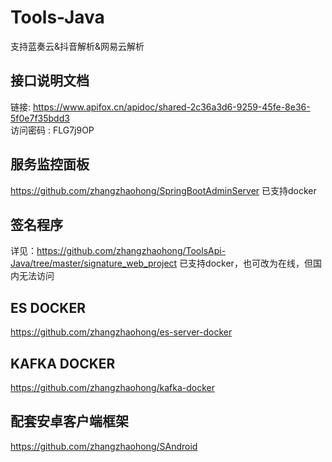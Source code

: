 # Tools-Java
支持蓝奏云&抖音解析&网易云解析

## 接口说明文档
链接: https://www.apifox.cn/apidoc/shared-2c36a3d6-9259-45fe-8e36-5f0e7f35bdd3  
访问密码 : FLG7j9OP 

## 服务监控面板
https://github.com/zhangzhaohong/SpringBootAdminServer
已支持docker

## 签名程序
详见：https://github.com/zhangzhaohong/ToolsApi-Java/tree/master/signature_web_project
已支持docker，也可改为在线，但国内无法访问

## ES DOCKER
https://github.com/zhangzhaohong/es-server-docker

## KAFKA DOCKER
https://github.com/zhangzhaohong/kafka-docker

## 配套安卓客户端框架
https://github.com/zhangzhaohong/SAndroid
